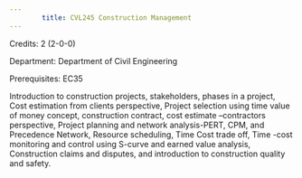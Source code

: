 ```yaml
---
        title: CVL245 Construction Management
---
```

Credits: 2 (2-0-0)

Department: Department of Civil Engineering

Prerequisites: EC35

Introduction to construction projects, stakeholders, phases in a project, Cost estimation from clients perspective, Project selection using time value of money concept, construction contract, cost estimate –contractors perspective, Project planning and network analysis-PERT, CPM, and Precedence Network, Resource scheduling, Time Cost trade off, Time -cost monitoring and control using S-curve and earned value analysis, Construction claims and disputes, and introduction to construction quality and safety.
